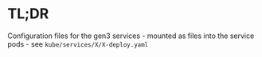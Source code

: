 # TL;DR

Configuration files for the gen3 services - mounted as files into the service pods -
see `kube/services/X/X-deploy.yaml`
